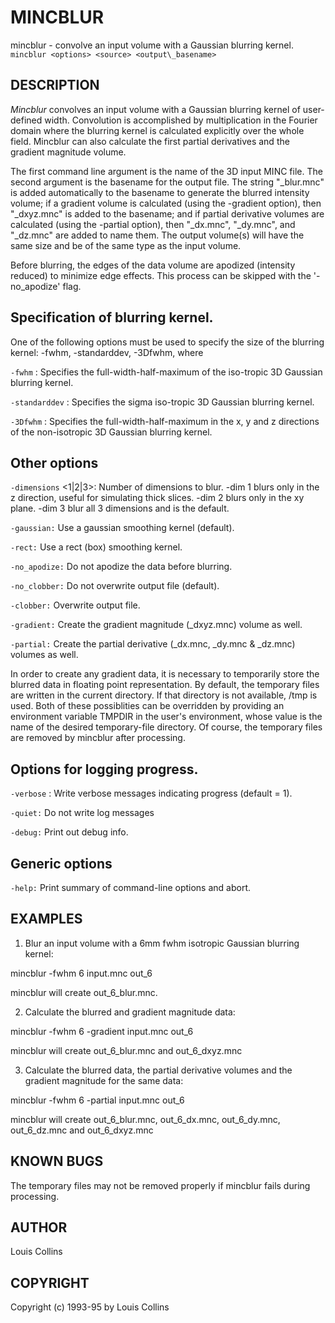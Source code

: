 ---
---
# MINCBLUR

mincblur - convolve an input volume with a Gaussian blurring kernel.
`mincblur <options> <source> <output\_basename>`

## DESCRIPTION

*Mincblur* convolves an input volume with a Gaussian blurring kernel of user-defined width. Convolution is accomplished by multiplication in the Fourier domain where the blurring kernel is calculated explicitly over the whole field. Mincblur can also calculate the first partial derivatives and the gradient magnitude volume.

The first command line argument is the name of the 3D input MINC file. The second argument is the basename for the output file. The string "\_blur.mnc" is added automatically to the basename to generate the blurred intensity volume; if a gradient volume is calculated (using the -gradient option), then "\_dxyz.mnc" is added to the basename; and if partial derivative volumes are calculated (using the -partial option), then "\_dx.mnc", "\_dy.mnc", and "\_dz.mnc" are added to name them. The output volume(s) will have the same size and be of the same type as the input volume.

Before blurring, the edges of the data volume are apodized (intensity reduced) to minimize edge effects. This process can be skipped with the '-no\_apodize' flag.

## Specification of blurring kernel.

One of the following options must be used to specify the size of the blurring kernel: -fwhm, -standarddev, -3Dfwhm, where

`-fwhm` <val>: Specifies the full-width-half-maximum of the iso-tropic 3D Gaussian blurring kernel.

`-standarddev` <val>: Specifies the sigma iso-tropic 3D Gaussian blurring kernel.

`-3Dfwhm` <valx> <valy> <valz>: Specifies the full-width-half-maximum in the x, y and z directions of the non-isotropic 3D Gaussian blurring kernel.

## Other options

`-dimensions` <1|2|3>: Number of dimensions to blur. -dim 1 blurs only in the z direction, useful for simulating thick slices. -dim 2 blurs only in the xy plane. -dim 3 blur all 3 dimensions and is the default.

`-gaussian:` Use a gaussian smoothing kernel (default).

`-rect:` Use a rect (box) smoothing kernel.

`-no_apodize:` Do not apodize the data before blurring.

`-no_clobber:` Do not overwrite output file (default).

`-clobber:` Overwrite output file.

`-gradient:` Create the gradient magnitude (\_dxyz.mnc) volume as well.

`-partial:` Create the partial derivative (\_dx.mnc, \_dy.mnc & \_dz.mnc) volumes as well.

In order to create any gradient data, it is necessary to temporarily store the blurred data in floating point representation. By default, the temporary files are written in the current directory. If that directory is not available, /tmp is used. Both of these possiblities can be overridden by providing an environment variable TMPDIR in the user's environment, whose value is the name of the desired temporary-file directory. Of course, the temporary files are removed by mincblur after processing.

## Options for logging progress.

`-verbose` <val>: Write verbose messages indicating progress (default = 1).

`-quiet:` Do not write log messages

`-debug:` Print out debug info.

## Generic options

`-help:` Print summary of command-line options and abort.

## EXAMPLES

1) Blur an input volume with a 6mm fwhm isotropic Gaussian blurring kernel:

mincblur -fwhm 6 input.mnc out\_6

mincblur will create out\_6\_blur.mnc.

2) Calculate the blurred and gradient magnitude data:

mincblur -fwhm 6 -gradient input.mnc out\_6

mincblur will create out\_6\_blur.mnc and out\_6\_dxyz.mnc

3) Calculate the blurred data, the partial derivative volumes and the gradient magnitude for the same data:

mincblur -fwhm 6 -partial input.mnc out\_6

mincblur will create out\_6\_blur.mnc, out\_6\_dx.mnc, out\_6\_dy.mnc, out\_6\_dz.mnc and out\_6\_dxyz.mnc

## KNOWN BUGS

The temporary files may not be removed properly if mincblur fails during processing.

## AUTHOR

Louis Collins

## COPYRIGHT

Copyright (c) 1993-95 by Louis Collins
